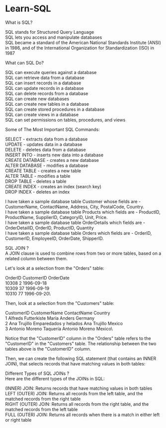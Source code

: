 # Learn-SQL

What is SQL?

SQL stands for Structured Query Language \
SQL lets you access and manipulate databases \
SQL became a standard of the American National Standards Institute (ANSI) in 1986, and of the International Organization for Standardization (ISO) in 1987

What can SQL Do?

SQL can execute queries against a database\
SQL can retrieve data from a database\
SQL can insert records in a database\
SQL can update records in a database\
SQL can delete records from a database\
SQL can create new databases\
SQL can create new tables in a database\
SQL can create stored procedures in a database\
SQL can create views in a database\
SQL can set permissions on tables, procedures, and views

Some of The Most Important SQL Commands:

SELECT - extracts data from a database\
UPDATE - updates data in a database\
DELETE - deletes data from a database\
INSERT INTO - inserts new data into a database\
CREATE DATABASE - creates a new database\
ALTER DATABASE - modifies a database\
CREATE TABLE - creates a new table\
ALTER TABLE - modifies a table\
DROP TABLE - deletes a table\
CREATE INDEX - creates an index (search key)\
DROP INDEX - deletes an index

I have taken a sample database table Customer whose fields are - CustomerName, ContactName, Address, City, PostalCode, Country. \
I have taken a sample database table Products which fields are - ProductID, ProductName, SupplierID, CategoryID, Unit, Price.\
I have taken a sample database table OrderDetails which fields are - OrderDetailID, OrderID, ProductID, Quantity \
I have taken a sample database table Orders which fields are - OrderID, CustomerID, EmployeeID, OrderDate, ShipperID.

SQL JOIN ?\
A JOIN clause is used to combine rows from two or more tables, based on a related column between them.

Let's look at a selection from the "Orders" table:

OrderID	CustomerID	OrderDate\
10308	2	1996-09-18\
10309	37	1996-09-19\
10310	77	1996-09-20\

Then, look at a selection from the "Customers" table:

CustomerID	CustomerName	ContactName	Country\
1	Alfreds Futterkiste	Maria Anders	Germany\
2	Ana Trujillo Emparedados y helados	Ana Trujillo	Mexico\
3	Antonio Moreno Taquería	Antonio Moreno	Mexico\

Notice that the "CustomerID" column in the "Orders" table refers to the "CustomerID" in the "Customers" table. The relationship between the two tables above is the "CustomerID" column.

Then, we can create the following SQL statement (that contains an INNER JOIN), that selects records that have matching values in both tables:

Different Types of SQL JOINs ?\
Here are the different types of the JOINs in SQL:

(INNER) JOIN: Returns records that have matching values in both tables\
LEFT (OUTER) JOIN: Returns all records from the left table, and the matched records from the right table\
RIGHT (OUTER) JOIN: Returns all records from the right table, and the matched records from the left table\
FULL (OUTER) JOIN: Returns all records when there is a match in either left or right table


	

